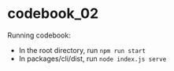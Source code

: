 # codebook_02

Running codebook:

- In the root directory, run `npm run start`
- In packages/cli/dist, run `node index.js serve`
